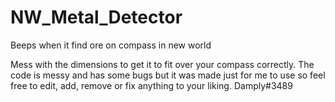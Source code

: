 # NW_Metal_Detector
Beeps when it find ore on compass in new world


Mess with the dimensions to get it to fit over your compass correctly.
The code is messy and has some bugs but it was made just for me to use so feel free to edit, add, remove or fix anything to your liking.
Damply#3489
